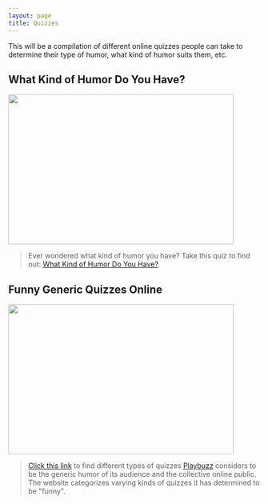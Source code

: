 ```yaml
---
layout: page
title: Quizzes
---
```


<p class="message">
  This will be a compilation of different online quizzes people can take to determine their type of humor, what kind of humor suits them, etc.
</p>

## What Kind of Humor Do You Have?
<a href="https://www.playbuzz.com/monikasymonds10/what-kind-of-humor-are-you"><img src="https://actamu.github.io/laughing-aggies/public/images/humor_quiz.png" height="300" width="450" ></a>
> Ever wondered what kind of humor you have? Take this quiz to find out: [What Kind of Humor Do You Have?](https://www.playbuzz.com/monikasymonds10/what-kind-of-humor-are-you)

## Funny Generic Quizzes Online
<a href="https://www.playbuzz.com/Funny"><img src="https://actamu.github.io/laughing-aggies/public/images/quiz-time.png" height="300" width="450" ></a>
> [Click this link](https://www.playbuzz.com/Funny) to find different types of quizzes [Playbuzz](https://www.playbuzz.com/) considers to be the generic humor of its audience and the collective online public. The website categorizes varying kinds of quizzes it has determined to be "funny".
